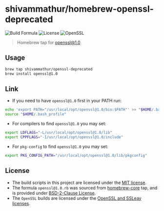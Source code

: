 # shivammathur/homebrew-openssl-deprecated

![Build Formula](https://github.com/shivammathur/homebrew-openssl-deprecated/workflows/Dispatch%20build%20bottle/badge.svg)
![License](https://img.shields.io/badge/license-MIT-428f7e.svg?logo=open%20source%20initiative&logoColor=white&labelColor=555555)
![OpenSSL](https://img.shields.io/badge/OpenSSL-1.0.2u-555555.svg?logo=openssl&logoColor=771113&labelColor=white)

> Homebrew tap for openssl@1.0

## Usage

```bash
brew tap shivammathur/openssl-deprecated
brew install openssl@1.0
```

## Link

- If you need to have `openssl@1.0` first in your PATH run:

```bash
echo 'export PATH="/usr/local/opt/openssl@1.0/bin:$PATH"' >> "$HOME/.bash_profile"
source "$HOME/.bash_profile"
```

- For compilers to find `openssl@1.0` you may set:

```bash
export LDFLAGS="-L/usr/local/opt/openssl@1.0/lib"
export CPPFLAGS="-I/usr/local/opt/openssl@1.0/include"
```

- For `pkg-config` to find `openssl@1.0` you may set:

```bash
export PKG_CONFIG_PATH="/usr/local/opt/openssl@1.0/lib/pkgconfig"
```

## License

- The build scripts in this project are licensed under the [MIT license](LICENSE).
- The formula `openssl@1.0.rb` was sourced from [homebrew-core](https://github.com/Homebrew/homebrew-core) tap, and is provided under [BSD-2-Clause License](HOMEBREW_LICENSE).
- The `OpenSSL` builds are licensed under the [OpenSSL and SSLeay licenses](OPENSSL_LICENSE).
